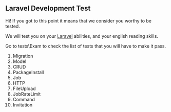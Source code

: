 ## Laravel Development Test

Hi! If you got to this point it means that we consider you worthy to be tested.

We will test you on your [Laravel](https://laravel.com) abilities, and your english reading skills.

Go to tests\Exam to check the list of tests that you will have to make it pass.

1. Migration
2. Model
3. CRUD
4. PackageInstall
5. Job
6. HTTP
7. FileUpload
8. JobRateLimit
9. Command
10. Invitation
